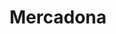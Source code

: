 ---
title: "Mercadona"
url: /sanlucar-de-barrameda/mercadona-avenida-de-la-constitucion/
shop: supermercado
---